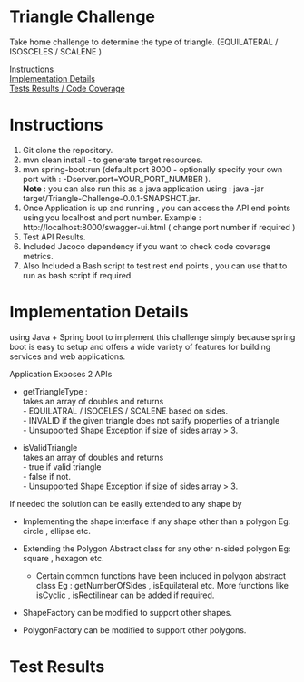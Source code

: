 # Triangle Challenge
Take home challenge to determine the type of triangle. (EQUILATERAL / ISOSCELES / SCALENE )

[Instructions](#instructions)<br>
[Implementation Details](#implementation-details)<br>
[Tests Results / Code Coverage](#test-results)<br>


# Instructions

1. Git clone the repository.<br>
2. mvn clean install - to generate target resources.<br>
3. mvn spring-boot:run (default port 8000 - optionally specify your own port with : -Dserver.port=YOUR_PORT_NUMBER ).<br>
   <b>Note</b> : you can also run this as a java application using : java -jar target/Triangle-Challenge-0.0.1-SNAPSHOT.jar.
4. Once Application is up and running , you can access the API end points using you localhost and port number.
   Example : http://localhost:8000/swagger-ui.html  ( change port number if required )
5. Test API Results.
6. Included Jacoco dependency if you want to check code coverage metrics.
7. Also Included a Bash script to test rest end points , you can use that to run as bash script if required.

# Implementation Details

using Java + Spring boot to implement this challenge simply because spring boot is easy to setup and offers a wide variety of features for building services and web applications.<br>

Application Exposes 2 APIs<br>
- getTriangleType :<br>
  takes an array of doubles and returns <br>
      - EQUILATRAL / ISOCELES / SCALENE based on sides.<br>
      - INVALID if the given triangle does not satify properties of a triangle<br>
      - Unsupported Shape Exception if size of sides array > 3.<br>
      
- isValidTriangle<br>
  takes an array of doubles and returns <br>
      - true if valid triangle<br>
      - false if not.<br>
      - Unsupported Shape Exception if size of sides array > 3.<br>
      
If needed the solution can be easily extended to any shape by
 - Implementing the shape interface if any shape other than a polygon Eg: circle , ellipse etc.<br>
 - Extending the Polygon Abstract class for any other n-sided polygon Eg: square , hexagon etc.<br>
      * Certain common functions have been included in polygon abstract class Eg : getNumberOfSides , isEquilateral etc. More functions like isCyclic , isRectilinear can be added if required.
 
 - ShapeFactory can be modified to support other shapes.<br>
 - PolygonFactory can be modified to support other polygons.<br>
 
  


 




# Test Results

